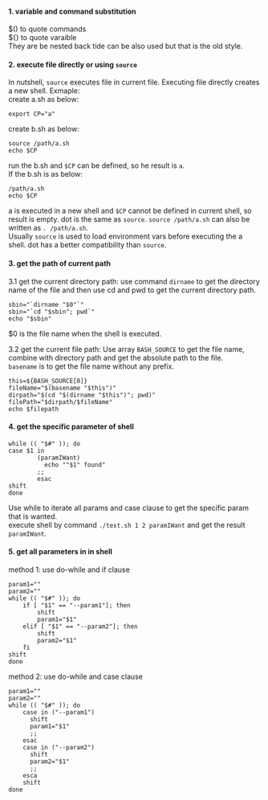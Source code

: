 #### 1. variable and command substitution
$() to quote commands  
${} to quote varaible  
They are be nested
back tide can be also used but that is the old style.  

#### 2. execute file directly or using `source`
In nutshell, `source` executes file in current file. Executing file directly creates a new shell.
Exmaple:  
create a.sh as below:
```
export CP="a"
```
create b.sh as below:
```
source /path/a.sh
echo $CP
```
run the b.sh and `$CP` can be defined, so he result is `a`.  
If the b.sh is as below:
```
/path/a.sh
echo $CP
```
a is executed in a new shell and `$CP` cannot be defined in current shell, so result is empty. dot is the same as `source`. `source /path/a.sh` can also be written as `. /path/a.sh`.  
Usually `source` is used to load environment vars before executing the a shell. dot has a better compatibility than `source`.  

#### 3. get the path of current path
3.1 get the current directory path: use command `dirname` to get the directory name of the file and then use cd and pwd to get the current directory path.
```
sbin="`dirname "$0"`"
sbin="`cd "$sbin"; pwd`"
echo "$sbin"
```
$0 is the file name when the shell is executed.  

3.2 get the current file path: Use array `BASH_SOURCE` to get the file name, combine with directory path and get the absolute path to the file.  
`basename` is to get the file name without any prefix.
```
this=${BASH_SOURCE[0]}
fileName="$(basename "$this")"
dirpath="$(cd "$(dirname "$this")"; pwd)"
filePath="$dirpath/$fileName"
echo $filepath
```  

#### 4. get the specific parameter of shell
```
while (( "$#" )); do
case $1 in
        (paramIWant)
          echo ""$1" found"
        ;;
        esac
shift
done
```
Use while to iterate all params and case clause to get the specific param that is wanted.  
execute shell by command `./test.sh 1 2 paramIWant` and get the result `paramIWant`.
#### 5. get all parameters in in shell
method 1: use do-while and if clause
```
param1=""
param2=""
while (( "$#" )); do
    if [ "$1" == "--param1"]; then
        shift
        param1="$1"
    elif [ "$1" == "--param2"]; then
        shift
        param2="$1"
    fi
shift
done
```
method 2: use do-while and case clause
```
param1=""
param2=""
while (( "$#" )); do
    case in ("--param1")
      shift
      param1="$1"
      ;;
    esac
    case in ("--param2")
      shift
      param2="$1"
      ;;
    esca
    shift
done
```
